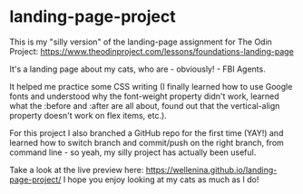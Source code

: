 # landing-page-project
This is my "silly version" of the landing-page assignment for The Odin Project:
https://www.theodinproject.com/lessons/foundations-landing-page


It's a landing page about my cats, who are - obviously! - FBI Agents.


It helped me practice some CSS writing (I finally learned how to use Google fonts and understood why the font-weight property didn't work, learned what the :before and :after are all about, found out that the vertical-align property doesn't work on flex items, etc.).

For this project I also branched a GitHub repo for the first time (YAY!) and learned how to switch branch and commit/push on the right branch, from command line - so yeah, my silly project has actually been useful.

Take a look at the live preview here: https://wellenina.github.io/landing-page-project/
I hope you enjoy looking at my cats as much as I do!

